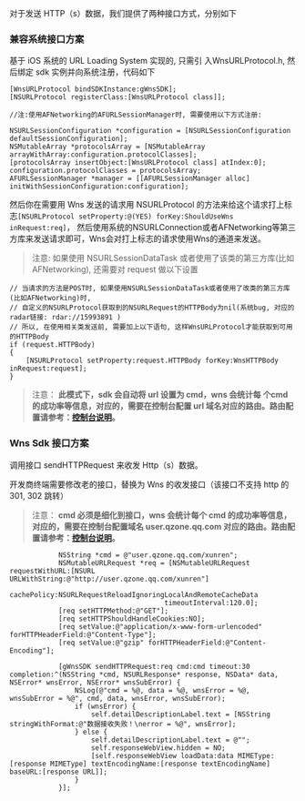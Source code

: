 对于发送 HTTP（s）数据，我们提供了两种接口方式，分别如下
### 兼容系统接口方案 
基于 iOS 系统的 URL Loading System 实现的, 只需引 入WnsURLProtocol.h, 然后绑定 sdk 实例并向系统注册，代码如下

```
[WnsURLProtocol bindSDKInstance:gWnsSDK];
[NSURLProtocol registerClass:[WnsURLProtocol class]];

//注:使用AFNetworking的AFURLSessionManager时, 需要使用以下方式注册:

NSURLSessionConfiguration *configuration = [NSURLSessionConfiguration defaultSessionConfiguration];
NSMutableArray *protocolsArray = [NSMutableArray arrayWithArray:configuration.protocolClasses];
[protocolsArray insertObject:[WnsURLProtocol class] atIndex:0];
configuration.protocolClasses = protocolsArray;
AFURLSessionManager *manager = [[AFURLSessionManager alloc] initWithSessionConfiguration:configuration];
```

然后你在需要用 Wns 发送的请求用 NSURLProtocol 的方法来给这个请求打上标志```[NSURLProtocol setProperty:@(YES) forKey:ShouldUseWns inRequest:req]```， 然后使用系统的NSURLConnection或者AFNetworking等第三方库来发送请求即可，Wns会对打上标志的请求使用Wns的通道来发送。

>注意:
>如果使用 NSURLSessionDataTask 或者使用了该类的第三方库(比如 AFNetworking), 还需要对 request 做以下设置

```
// 当请求的方法是POST时, 如果使用NSURLSessionDataTask或者使用了改类的第三方库(比如AFNetworking)时,
// 自定义的NSURLProtocol获取到的NSURLRequest的HTTPBody为nil(系统bug, 对应的radar链接: rdar://15993891 )
// 所以, 在使用相关类发送前, 需要加上以下语句, 这样WnsURLProtocol才能获取到可用的HTTPBody
if (request.HTTPBody)
{
    [NSURLProtocol setProperty:request.HTTPBody forKey:WnsHTTPBody inRequest:request];
}
```
>注意：
**此模式下，sdk 会自动将 url 设置为 cmd，wns 会统计每 个cmd 的成功率等信息，对应的，需要在控制台配置 url 域名对应的路由。路由配置请参考：[控制台说明](http://cloud.tencent.com/doc/product/276/%E6%8E%A7%E5%88%B6%E5%8F%B0%E8%AF%B4%E6%98%8E)。**

###   Wns Sdk 接口方案
调用接口 sendHTTPRequest 来收发 Http（s）数据。

开发商终端需要修改老的接口，替换为 Wns 的收发接口（该接口不支持 http 的 301, 302 跳转）

>注意：
>**cmd 必须是细化到接口，wns 会统计每个 cmd 的成功率等信息，对应的，需要在控制台配置域名 user.qzone.qq.com 对应的路由。路由配置请参考：[控制台说明](http://cloud.tencent.com/doc/product/276/%E6%8E%A7%E5%88%B6%E5%8F%B0%E8%AF%B4%E6%98%8E)。**

```
            NSString *cmd = @"user.qzone.qq.com/xunren";  
            NSMutableURLRequest *req = [NSMutableURLRequest requestWithURL:[NSURL URLWithString:@"http://user.qzone.qq.com/xunren"]
                                          cachePolicy:NSURLRequestReloadIgnoringLocalAndRemoteCacheData
                                      timeoutInterval:120.0];
            [req setHTTPMethod:@"GET"];
            [req setHTTPShouldHandleCookies:NO];
            [req setValue:@"application/x-www-form-urlencoded" forHTTPHeaderField:@"Content-Type"];
            [req setValue:@"gzip" forHTTPHeaderField:@"Content-Encoding"];

            [gWnsSDK sendHTTPRequest:req cmd:cmd timeout:30 completion:^(NSString *cmd, NSURLResponse* response, NSData* data, NSError* wnsError, NSError* wnsSubError) {
                NSLog(@"cmd = %@, data = %@, wnsError = %@, wnsSubError = %@", cmd, data, wnsError, wnsSubError);
                if (wnsError) {
                    self.detailDescriptionLabel.text = [NSString stringWithFormat:@"数据接收失败！\nerror = %@", wnsError];
                } else {
                    self.detailDescriptionLabel.text = @"";
                    self.responseWebView.hidden = NO;
                    [self.responseWebView loadData:data MIMEType:[response MIMEType] textEncodingName:[response textEncodingName] baseURL:[response URL]];
                }
            }];
```